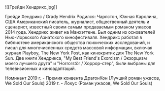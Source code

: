 ![[Грейди Хендрикс.jpg]]

Грейди Хендрикс / Grady Hendrix
Родился: Чарлстон, Южная Каролина, США
Американский писатель, журналист, общественный деятель и сценарист, известный своим самым продаваемым романом ужасов 2014 года.
Хендрикс живет на Манхэттене.
Был одним из основателей Нью-Йоркского Азиатского кинофестиваля.
Хендрикс работал в библиотеке американского общества психических исследований, и писал для многочисленных средств массовой информации, включая журнал Playboy, The New York Post, как кинокритик для The New York Sun.
Две книги Хендрикса, "My Best Friend's Exorcism / Экзорцизм моего лучшего друга" и "Horrorstör / Хоррор-стер", были выбраны для телевизионных и киноадаптаций.

Номинант
2019 г. - Премия конвента ДрагонКон (Лучший роман ужасов, We Sold Our Souls)
2019 г. - Локус (Роман ужасов, We Sold Our Souls)